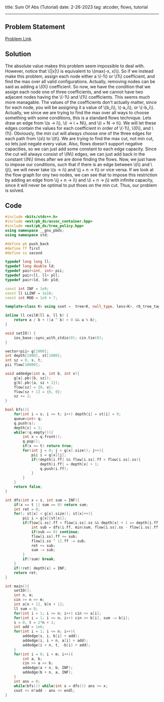 title: Sum Of Abs (Tutorial)
date: 2-26-2023
tag: atcoder, flows, tutorial

---

## Problem Statement

[Problem Link](https://atcoder.jp/contests/arc107/tasks/arc107_f)

## Solution

The absolute value makes this problem seem impossible to deal with. However, notice that \\(|x|\\) is equivalent to \\(max(-x, x)\\). So if we instead make this problem, assign each node either a \\(-1\\) or \\(1\\) coefficient, and find the max over all valid configurations. Actually, removing nodes can be said as adding a \\(0\\) coefficient. So now, we have the condition that we assign each node one of three coefficients, and we cannot have two adjacent nodes having the \\(-1\\) and \\(1\\) coefficients. This seems much more managable. The values of the coefficients don't actually matter, since for each node, you will be assigning it a value of \\(b_i\\), \\(-a_i\\), or \\(-b_i\\). Actually, we since we are trying to find the max over all ways to choose something with some conditions, this is a standard flows technique. Lets draw an edge from \\(s -> i\\), \\(i -> i + N\\), and \\(i + N -> t\\). We will let these edges contain the values for each coefficient in order of \\(-1\\), \\(0\\), and \\(1\\). Obviously, the min cut will always choose one of the three edges for each path from \\(s\\) to \\(t\\). We are trying to find the max cut, not min cut, so lets just negate every value. Also, flows doesn't support negative capacities, so we can just add some constant to each edge capacity. Since the cut will always consist of \\(N\\) edges, we can just add back in the constant \\(N\\) times after we are done finding the flows. Now, we just have to impose our conditions, such that if there is an edge between \\(i\\) and \\(j\\), we will never take \\(s -> i\\) and \\(j + n -> t\\) or vice versa. If we look at the flow graph for ony two nodes, we can see that to impose this restriction by adding an edge from \\(j + n -> i\\) and \\(i + n -> j\\) with infinite capacity, since it will never be optimal to put thoes on the min cut. Thus, our problem is solved.

## Code

```c++
#include <bits/stdc++.h>
#include <ext/pb_ds/assoc_container.hpp>
#include <ext/pb_ds/tree_policy.hpp>
using namespace __gnu_pbds;
using namespace std;

#define pb push_back
#define ff first
#define ss second

typedef long long ll;
typedef long double ld;
typedef pair<int, int> pii;
typedef pair<ll, ll> pll;
typedef pair<ld, ld> pld;

const int INF = 1e9;
const ll LLINF = 1e18;
const int MOD = 1e9 + 7;

template<class K> using sset =  tree<K, null_type, less<K>, rb_tree_tag, tree_order_statistics_node_update>;

inline ll ceil0(ll a, ll b) {
    return a / b + ((a ^ b) > 0 && a % b);
}

void setIO() {
    ios_base::sync_with_stdio(0); cin.tie(0);
}

vector<pii> g[1000];
int depth[1000], st[1000];
int sz = 0, s, t;
pii flow[10000];

void addedge(int a, int b, int v){
	g[a].pb({b, sz});
	g[b].pb({a, sz + 1});
	flow[sz] = {0, v};
	flow[sz + 1] = {0, 0};
	sz += 2;
}

bool bfs(){
	for(int i = s; i <= t; i++) depth[i] = st[i] = 0;
	queue<int> q;
	q.push(s);
	depth[s] = 1;
	while(!q.empty()){
		int x = q.front();
		q.pop();
		if(x == t) return true;
		for(int j = 0; j < g[x].size(); j++){
			pii i = g[x][j];
			if(!depth[i.ff] && flow[i.ss].ff < flow[i.ss].ss){
				depth[i.ff] = depth[x] + 1;
				q.push(i.ff);
			}
		}
	}
	return false;
}

int dfs(int x = s, int sum = INF){
	if(x == t || sum == 0) return sum;
	int ret = 0;
	for(; st[x] < g[x].size(); st[x]++){
		pii i = g[x][st[x]];
		if(flow[i.ss].ff < flow[i.ss].ss && depth[x] + 1 == depth[i.ff]){
			int sub = dfs(i.ff, min(sum, flow[i.ss].ss - flow[i.ss].ff));
			if(sub == 0) continue;
			flow[i.ss].ff += sub;
			flow[i.ss ^ 1].ff -= sub;
			ret += sub;
			sum -= sub;
		}
		if(!sum) break;
	}
	if(!ret) depth[x] = INF;
	return ret;
}

int main(){
    setIO();
    int n, m;
    cin >> n >> m;
    int a[n + 1], b[n + 1];
    ll sum = 0;
    for(int i = 1; i <= n; i++) cin >> a[i];
    for(int i = 1; i <= n; i++) cin >> b[i], sum -= b[i];
    s = 0, t = 2*n + 1;
    int add = 1e6;
    for(int i = 1; i <= n; i++){
        addedge(s, i, b[i] + add);
        addedge(i, i + n, a[i] + add);
        addedge(i + n, t, -b[i] + add);
    }
    for(int i = 0; i < m; i++){
        int a, b;
        cin >> a >> b;
        addedge(a + n, b, INF);
        addedge(b + n, a, INF);
    }
    int ans = 0;
    while(bfs()) while(int x = dfs()) ans += x;
    cout << n*add - ans << endl;
}
```